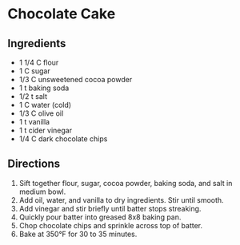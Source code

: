 # Chocolate Cake

## Ingredients
*	1 1/4	C	flour
*	1		C	sugar
*	1/3		C	unsweetened cocoa powder
*	1		  t	baking soda
*	1/2		t	salt
*	1		C	water (cold)
* 1/3   C olive oil
*	1		t	vanilla
*	1		t	cider vinegar
* 1/4   C dark chocolate chips

## Directions
1.	Sift together flour, sugar, cocoa powder, baking soda, and salt in medium bowl.
2.	Add oil, water, and vanilla to dry ingredients. Stir until smooth.
3.	Add vinegar and stir briefly until batter stops streaking.
4.  Quickly pour batter into greased 8x8 baking pan.
5.	Chop chocolate chips and sprinkle across top of batter.
6.	Bake at 350°F for 30 to 35 minutes.
